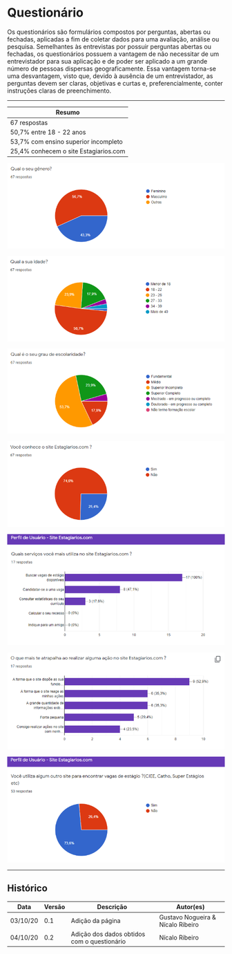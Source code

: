 # Questionário

Os questionários são formulários compostos por perguntas, abertas ou fechadas, aplicadas a fim de coletar dados para uma avaliação, análise ou pesquisa. Semelhantes às entrevistas por possuir perguntas abertas ou fechadas, os questionários possuem a vantagem de não necessitar de um entrevistador para sua aplicação e de poder ser aplicado a um grande número de pessoas dispersas geograficamente. Essa vantagem torna-se uma desvantagem, visto que, devido à ausência de um entrevistador, as perguntas devem ser claras, objetivas e curtas e, preferencialmente, conter instruções claras de preenchimento.

---

| Resumo                                |
| ------------------------------------- |
| 67 respostas                          |
| 50,7% entre 18 - 22 anos              |
| 53,7% com ensino superior incompleto  |
| 25,4% conhecem o site Estagiarios.com |

![Quest1](./images/questionario/questionario-01.png)

![Quest1](./images/questionario/questionario-02.png)

![Quest1](./images/questionario/questionario-03.png)

![Quest1](./images/questionario/questionario-04.png)

![Quest1](./images/questionario/questionario-05.png)

![Quest1](./images/questionario/questionario-06.png)

![Quest1](./images/questionario/questionario-07.png)

---

## Histórico

| Data     | Versão | Descrição        | Autor(es)                         |
| -------- | ------ | ---------------- | --------------------------------- |
| 03/10/20 | 0.1    | Adição da página | Gustavo Nogueira & Nícalo Ribeiro |
| 04/10/20 | 0.2    | Adição dos dados obtidos com o questionário |Nícalo Ribeiro |

